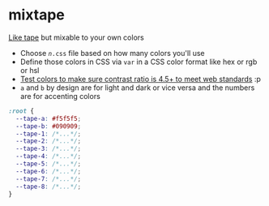 
# mixtape

[Like tape](https://s9a.github.io/tape/) but mixable to your own colors

- Choose <code><var>n</var>.css</code> file based on how many colors you'll use
- Define those colors in CSS via `var` in a CSS color format like hex or rgb or hsl
- [Test colors to make sure contrast ratio is 4.5+ to meet web standards](https://leaverou.github.io/contrast-ratio) :p
- `a` and `b` by design are for light and dark or vice versa and the numbers are for accenting colors

```css
:root {
  --tape-a: #f5f5f5;
  --tape-b: #090909;
  --tape-1: /*...*/;
  --tape-2: /*...*/;
  --tape-3: /*...*/;
  --tape-4: /*...*/;
  --tape-5: /*...*/;
  --tape-6: /*...*/;
  --tape-7: /*...*/;
  --tape-8: /*...*/;
}
```
